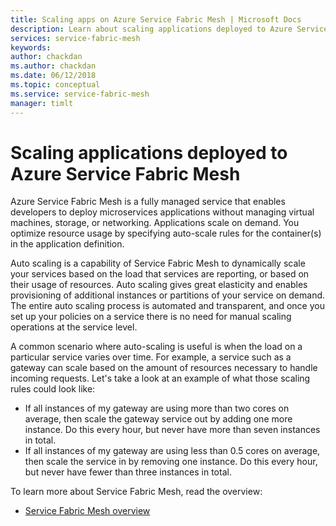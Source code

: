 ```yaml
---
title: Scaling apps on Azure Service Fabric Mesh | Microsoft Docs
description: Learn about scaling applications deployed to Azure Service Fabric Mesh.
services: service-fabric-mesh
keywords: 
author: chackdan
ms.author: chackdan
ms.date: 06/12/2018
ms.topic: conceptual
ms.service: service-fabric-mesh
manager: timlt
---
```

# Scaling applications deployed to Azure Service Fabric Mesh

Azure Service Fabric Mesh is a fully managed service that enables developers to deploy microservices applications without managing virtual machines, storage, or networking. Applications scale on demand. You optimize resource usage by specifying auto-scale rules for the container(s) in the application definition.  

Auto scaling is a capability of Service Fabric Mesh to dynamically scale your services based on the load that services are reporting, or based on their usage of resources. Auto scaling gives great elasticity and enables provisioning of additional instances or partitions of your service on demand. The entire auto scaling process is automated and transparent, and once you set up your policies on a service there is no need for manual scaling operations at the service level. 

A common scenario where auto-scaling is useful is when the load on a particular service varies over time. For example, a service such as a gateway can scale based on the amount of resources necessary to handle incoming requests. Let's take a look at an example of what those scaling rules could look like:
- If all instances of my gateway are using more than two cores on average, then scale the gateway service out by adding one more instance. Do this every hour, but never have more than seven instances in total.
- If all instances of my gateway are using less than 0.5 cores on average, then scale the service in by removing one instance. Do this every hour, but never have fewer than three instances in total.

To learn more about Service Fabric Mesh, read the overview:
- [Service Fabric Mesh overview](service-fabric-mesh-overview.md)